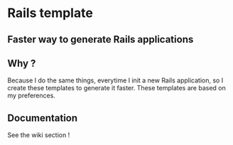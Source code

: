 # Rails template
## Faster way to generate Rails applications

## Why ?
Because I do the same things, everytime I init a new Rails application, so I create these templates to generate it faster.
These templates are based on my preferences.

## Documentation
See the wiki section !
